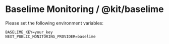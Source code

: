 # Baselime Monitoring / @kit/baselime

Please set the following environment variables:

```
BASELIME_KEY=your_key
NEXT_PUBLIC_MONITORING_PROVIDER=baselime
```